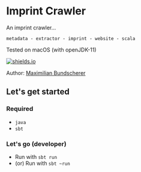 # Imprint Crawler

An imprint crawler...

``metadata - extractor - imprint - website - scala``

Tested on macOS (with openJDK-11)

[![shields.io](http://img.shields.io/badge/license-Apache2-blue.svg)](http://www.apache.org/licenses/LICENSE-2.0.txt)

Author: [Maximilian Bundscherer](https://bundscherer-online.de)

## Let's get started

### Required

- ``java``
- ``sbt``

### Let's go (developer)

- Run with ``sbt run``
- (or) Run with ``sbt ~run``
